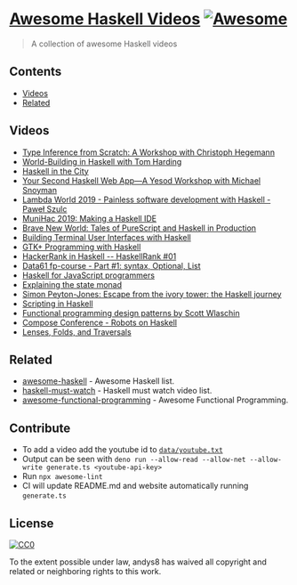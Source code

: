 # [Awesome Haskell Videos](https://andys8.github.io/awesome-haskell-videos) [![Awesome](https://awesome.re/badge.svg)](https://awesome.re)

> A collection of awesome Haskell videos

## Contents

- [Videos](#videos)
- [Related](#related)

## Videos

<!--lint disable awesome-spell-check-->
- [Type Inference from Scratch: A Workshop with Christoph Hegemann](https://youtu.be/frM7GhBERAs)
- [World-Building in Haskell with Tom Harding](https://youtu.be/nkIMTc1wPaI)
- [Haskell in the City](https://youtu.be/geiTNX7AYfI)
- [Your Second Haskell Web App—A Yesod Workshop with Michael Snoyman](https://youtu.be/LEdEOlLlMfM)
- [Lambda World 2019 - Painless software development with Haskell - Paweł Szulc](https://youtu.be/idU7GdlfP9Q)
- [MuniHac 2019: Making a Haskell IDE](https://youtu.be/cijsaeWNf2E)
- [Brave New World: Tales of PureScript and Haskell in Production](https://youtu.be/2SAQNO46V3U)
- [Building Terminal User Interfaces with Haskell](https://youtu.be/qbDQdXfcaO8)
- [GTK+ Programming with Haskell](https://youtu.be/Xfu-Mt4YDWQ)
- [HackerRank in Haskell -- HaskellRank #01](https://youtu.be/h_D4P-KRNKs)
- [Data61 fp-course - Part #1: syntax, Optional, List](https://youtu.be/NzIZzvbplSM)
- [Haskell for JavaScript programmers](https://youtu.be/pUN3algpvMs)
- [Explaining the state monad](https://youtu.be/DaU6BAV7Z94)
- [Simon Peyton-Jones: Escape from the ivory tower: the Haskell journey](https://youtu.be/re96UgMk6GQ)
- [Scripting in Haskell](https://youtu.be/UVek-DEc_pQ)
- [Functional programming design patterns by Scott Wlaschin](https://youtu.be/E8I19uA-wGY)
- [Compose Conference - Robots on Haskell](https://youtu.be/2-JFkv9-JOQ)
- [Lenses, Folds, and Traversals](https://youtu.be/cefnmjtAolY)

## Related

- [awesome-haskell](https://github.com/krispo/awesome-haskell) - Awesome Haskell list.
- [haskell-must-watch](https://github.com/hzlmn/haskell-must-watch) - Haskell must watch video list.
- [awesome-functional-programming](https://github.com/xgrommx/awesome-functional-programming) - Awesome Functional Programming.

## Contribute

- To add a video add the youtube id to [`data/youtube.txt`](./data/youtube.txt)
- Output can be seen with `deno run --allow-read --allow-net --allow-write generate.ts <youtube-api-key>`
- Run `npx awesome-lint`
- CI will update README.md and website automatically running `generate.ts`

## License

[![CC0](https://mirrors.creativecommons.org/presskit/buttons/88x31/svg/cc-zero.svg)](https://creativecommons.org/publicdomain/zero/1.0)

To the extent possible under law, andys8 has waived all copyright and
related or neighboring rights to this work.
